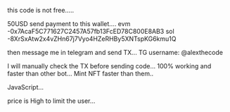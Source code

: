 this code is not free.....

50USD send payment to this wallet....
evm -0x7AcaF5C771627C2457A57fb13FcED78C800E8AB3
sol -8XrSxAtw2x4vZHn67j7Vyo4HZeRHBy5XNTspKG6kmu1Q

then message me in telegram and send TX...
TG username: @alexthecode

I will manually check the TX before sending code...
100% working and faster than other bot...
Mint NFT faster than them.. 

JavaScript...

price is High to limit the user...



